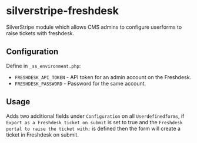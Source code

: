 # silverstripe-freshdesk

SilverStripe module which allows CMS admins to configure userforms to raise tickets with freshdesk.

## Configuration

Define in `_ss_environment.php`:
* `FRESHDESK_API_TOKEN` - API token for an admin account on the Freshdesk.
* `FRESHDESK_PASSWORD` - Password for the same account.

## Usage

Adds two additional fields under `Configuration` on all `Userdefinedforms`, if `Export as a Freshdesk ticket on submit` is set to true and the `Freshdesk portal to raise the ticket with:` is defined then the form will create a ticket in Freshdesk on submit.
